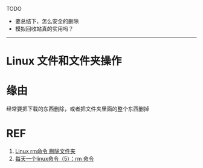 TODO

* 要总结下，怎么安全的删除
* 模拟回收站真的实用吗？

---

# Linux 文件和文件夹操作



# 缘由


经常要把下载的东西删除，或者把文件夹里面的整个东西删掉










# REF

1. [Linux rm命令 删除文件夹](https://blog.csdn.net/sqbzo/article/details/8990404)
2. [每天一个linux命令（5）：rm 命令](https://www.cnblogs.com/peida/archive/2012/10/26/2740521.html)
